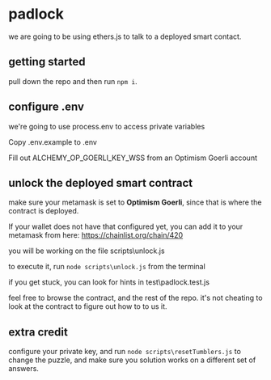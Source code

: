 # padlock

we are going to be using ethers.js to talk to a deployed smart contact.

## getting started

pull down the repo and then run `npm i`.

## configure .env

we're going to use process.env to access private variables

Copy .env.example to .env

Fill out ALCHEMY_OP_GOERLI_KEY_WSS from an Optimism Goerli account

## unlock the deployed smart contract

make sure your metamask is set to **Optimism Goerli**, since that is where the contract is deployed.

If your wallet does not have that configured yet, you can add it to your metamask from here: https://chainlist.org/chain/420

you will be working on the file scripts\unlock.js

to execute it, run `node scripts\unlock.js` from the terminal

if you get stuck, you can look for hints in test\padlock.test.js

feel free to browse the contract, and the rest of the repo.  it's not cheating to look at the contract to figure out how to to us it.

## extra credit

configure your private key, and run `node scripts\resetTumblers.js` to change the puzzle, and make sure you solution works on a different set of answers.